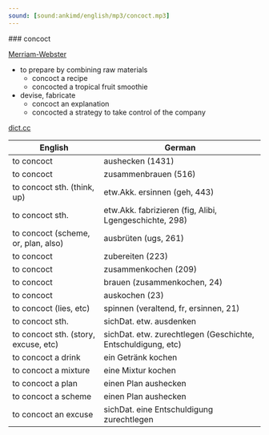 ```yaml
---
sound: [sound:ankimd/english/mp3/concoct.mp3]
---
```


\### concoct

[Merriam-Webster](https://www.merriam-webster.com/dictionary/concoct)

- to prepare by combining raw materials
    - concoct a recipe
    - concocted a tropical fruit smoothie
- devise, fabricate
    - concoct an explanation
    - concocted a strategy to take control of the company

[dict.cc](https://www.dict.cc/concoct)

| English        | German       |
| -------------- | ------------ |
| to concoct | aushecken (1431) |
| to concoct | zusammenbrauen (516) |
| to concoct sth. (think, up) | etw.Akk. ersinnen (geh, 443) |
| to concoct sth. | etw.Akk. fabrizieren (fig, Alibi, Lgengeschichte, 298) |
| to concoct (scheme, or, plan, also) | ausbrüten (ugs, 261) |
| to concoct | zubereiten (223) |
| to concoct | zusammenkochen (209) |
| to concoct | brauen (zusammenkochen, 24) |
| to concoct | auskochen (23) |
| to concoct (lies, etc) | spinnen (veraltend, fr, ersinnen, 21) |
| to concoct sth. | sichDat. etw. ausdenken |
| to concoct sth. (story, excuse, etc) | sichDat. etw. zurechtlegen (Geschichte, Entschuldigung, etc) |
| to concoct a drink | ein Getränk kochen |
| to concoct a mixture | eine Mixtur kochen |
| to concoct a plan | einen Plan aushecken |
| to concoct a scheme | einen Plan aushecken |
| to concoct an excuse | sichDat. eine Entschuldigung zurechtlegen |
